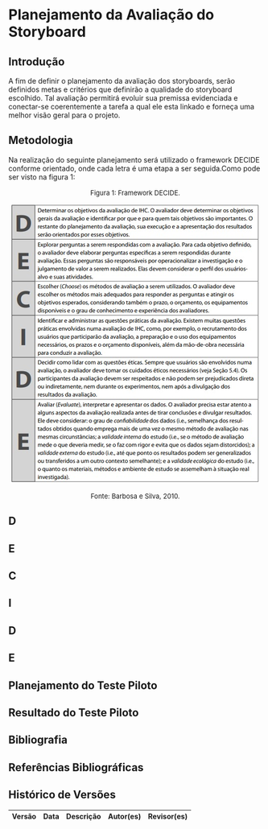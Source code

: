 # Planejamento da Avaliação do Storyboard


## Introdução

A fim de definir o planejamento da avaliação dos storyboards, serão definidos metas e critérios que definirão a qualidade do storyboard escolhido. Tal avaliação permitirá evoluir sua premissa evidenciada e conectar-se coerentemente a tarefa a qual ele esta linkado e forneça uma melhor visão geral para o projeto.
 
## Metodologia

Na realização do seguinte planejamento será utilizado o framework DECIDE conforme orientado, onde cada letra é uma etapa a ser seguida.Como pode ser visto na figura 1:

<center>

<font size="2"><p style="text-align: center">Figura 1: Framework DECIDE.</p></font>

![DECIDE](/docs/assets/Planejamento_aval_storyboard/DECIDE.jpeg)

<font size="2"><p style="text-align: center">Fonte: Barbosa e Silva, 2010.</p></font>

</center>

## D
## E
## C
## I
## D
## E

## Planejamento do Teste Piloto
## Resultado do Teste Piloto

## Bibliografia

## Referências Bibliográficas

## Histórico de Versões

| Versão | Data | Descrição | Autor(es) | Revisor(es) |
| ------ | ---- | --------- | --------- | ----------- |